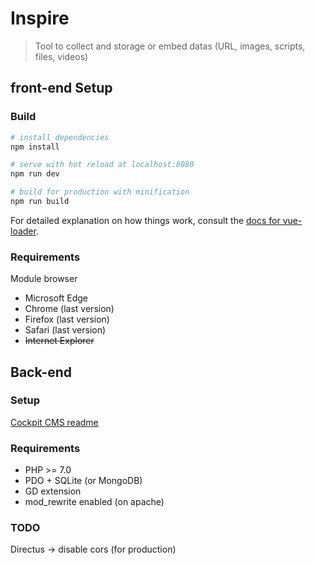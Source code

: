 # Inspire

> Tool to collect and storage or embed datas (URL, images, scripts, files, videos)

## front-end Setup

### Build

``` bash
# install dependencies
npm install

# serve with hot reload at localhost:8080
npm run dev

# build for production with minification
npm run build
```

For detailed explanation on how things work, consult the [docs for vue-loader](http://vuejs.github.io/vue-loader).

### Requirements

Module browser

- Microsoft Edge
- Chrome (last version)
- Firefox (last version)
- Safari (last version)
- ~~Internet Explorer~~


## Back-end

### Setup

[Cockpit CMS readme](/api/README.md)

### Requirements

- PHP >= 7.0
- PDO + SQLite (or MongoDB)
- GD extension
- mod_rewrite enabled (on apache)


### TODO

Directus -> disable cors (for production)